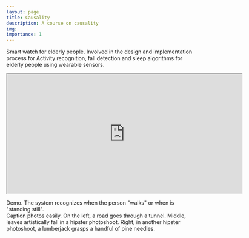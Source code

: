 ```yaml
---
layout: page
title: Causality
description: A course on causality
img:
importance: 1
---
```



Smart watch for elderly people. Involved in the design and implementation process for Activity recognition, fall detection and sleep algorithms for elderly people using wearable sensors.


<div class="row justify-content-sm-center">
    <p align="center"><iframe src="https://www.youtube.com/embed/SdIajwfE54I" width=620 height="315"></iframe></p>
</div>
<div class="caption">
    Demo. The system recognizes when the person "walks" or when is "standing still".
</div>



<div class="row">
    <div class="col-sm mt-3 mt-md-0">
        <img class="img-fluid rounded z-depth-1" src="{{ '/assets/img/watch1.jpg' | relative_url }}" alt="" title="example image"/>
    </div>
    <div class="col-sm mt-3 mt-md-0">
        <img class="img-fluid rounded z-depth-1" src="{{ '/assets/img/watch.jpg' | relative_url }}" alt="" title="example image"/>
    </div>
    <div class="col-sm mt-3 mt-md-0">
        <img class="img-fluid rounded z-depth-1" src="{{ '/assets/img/watch3.png' | relative_url }}" alt="" title="example image"/>
    </div>
</div>
<div class="caption">
    Caption photos easily. On the left, a road goes through a tunnel. Middle, leaves artistically fall in a hipster photoshoot. Right, in another hipster photoshoot, a lumberjack grasps a handful of pine needles.
</div>
